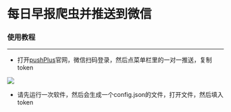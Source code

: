 # 每日早报爬虫并推送到微信

### 使用教程

***

* 打开[pushPlus](https://www.pushplus.plus/)官网，微信扫码登录，然后点菜单栏里的一对一推送，复制token

![](https://dd-static.jd.com/ddimg/jfs/t1/53900/38/20816/82551/62c6741aE34e6030a/a053b4b0af1a8d0d.png)

* 请先运行一次软件，然后会生成一个config.json的文件，打开文件，然后填入token
